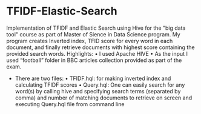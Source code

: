 # TFIDF-Elastic-Search
Implementation of TFIDF and Elastic Search using Hive for the "big data tool" course as part of Master of Sience in Data Science program.
My program creates Inverted index, TFID score for every word in each document, and finally retrieve documents with highest score containing the provided search words.
Highlights:
•	I used Apache HIVE 
•	As the input I used “football” folder in BBC articles collection provided as part of the exam.
- There are two files:
  •	TFIDF.hql: for making inverted index and calculating TFIDF scores
  •	Query.hql: One can easily search for any word(s) by calling hive and specifying search terms (separated by comma) and number of matching documents to retrieve on screen and executing Query.hql file from command line
